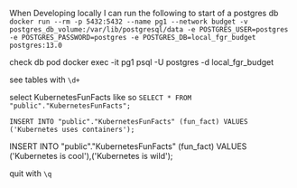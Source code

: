 
When Developing locally I can run the following to start of a postgres db
`docker run --rm -p 5432:5432 --name pg1 --network budget -v postgres_db_volume:/var/lib/postgresql/data -e POSTGRES_USER=postgres -e POSTGRES_PASSWORD=postgres -e POSTGRES_DB=local_fgr_budget postgres:13.0`



check db pod
docker exec -it pg1 psql -U postgres -d local_fgr_budget

see tables with `\d+`

select KubernetesFunFacts like so `SELECT * FROM "public"."KubernetesFunFacts";`

`INSERT INTO "public"."KubernetesFunFacts" (fun_fact) VALUES ('Kubernetes uses containers');`

INSERT INTO "public"."KubernetesFunFacts" (fun_fact) VALUES ('Kubernetes is cool'),('Kubernetes is wild');


quit with `\q`